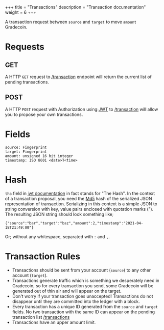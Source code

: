 +++
title = "Transactions"
description = "Transaction documentation"
weight = 6
+++

A transaction request between `source` and `target` to move `amount` Gradecoin.

# Requests
## GET
A HTTP `GET` request to [/transaction](/transaction) endpoint will return the current list of pending transactions.

## POST
A HTTP `POST` request with Authorization using [JWT](@/JWT.md) to [/transaction](/transaction) will allow you to propose your own transactions.

# Fields
```
source: Fingerprint
target: Fingerprint
amount: unsigned 16 bit integer
timestamp: ISO 8601 <date>T<time>
```

# Hash
`tha` field in [jwt documentation](@/JWT.md) in fact stands for "The Hash".
In the context of a transaction proposal, you need the [Md5](https://en.wikipedia.org/wiki/MD5) hash of the serialized JSON representation of transaction.
Serializing in this context is a simple JSON to string conversion with key, value pairs enclosed with quotation marks (").
The resulting JSON string should look something like;

```
{"source":"bar","target":"baz","amount":2,"timestamp":"2021-04-18T21:49:00"}
```

Or; without any whitespace, separated with `:` and `,`.

# Transaction Rules
- Transactions should be sent from your account (`source`) to any other account (`target`).
- Transactions generate traffic which is something we desperately need in Gradecoin, so for every transaction you send, some Gradecoin will be generated out of thin air and will appear on the target.
- Don't worry if your transaction goes unaccepted! Transactions do not disappear until they are committed into the ledger with a block.
- Every transaction has a unique ID generated from the `source` and `target` fields. No two transaction with the same ID can appear on the pending transaction list [/transactions](/transaction)
- Transactions have an upper amount limit.
